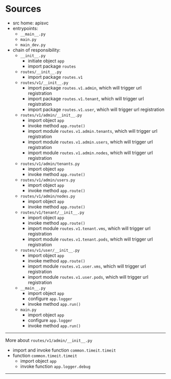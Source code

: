 # Sources

* src home: apisvc
* entrypoints:
  * `__main__.py`
  * `main.py`
  * `main_dev.py`
* chain of responsibility:
  * `__init__.py`
    * initiate object `app`
    * import package `routes`
  * `routes/__init__.py`
    * import package `routes.v1`
  * `routes/v1/__init__.py`
    * import package `routes.v1.admin`, which will trigger url registration
    * import package `routes.v1.tenant`, which will trigger url registration
    * import package `routes.v1.user`, which will trigger url registration
  * `routes/v1/admin/__init__.py`
    * import object `app`
    * invoke method `app.route()`
    * import module `routes.v1.admin.tenants`, which will trigger url registration
    * import module `routes.v1.admin.users`, which will trigger url registration
    * import module `routes.v1.admin.nodes`, which will trigger url registration
  * `routes/v1/admin/tenants.py`
    * import object `app`
    * invoke method `app.route()`
  * `routes/v1/admin/users.py`
    * import object `app`
    * invoke method `app.route()`
  * `routes/v1/admin/nodes.py`
    * import object `app`
    * invoke method `app.route()`
  * `routes/v1/tenant/__init__.py`
    * import object `app`
    * invoke method `app.route()`
    * import module `routes.v1.tenant.vms`, which will trigger url registration
    * import module `routes.v1.tenant.pods`, which will trigger url registration
  * `routes/v1/user/__init__.py`
    * import object `app`
    * invoke method `app.route()`
    * import module `routes.v1.user.vms`, which will trigger url registration
    * import module `routes.v1.user.pods`, which will trigger url registration
  * `__main__.py`
    * import object `app`
    * configure `app.logger`
    * invoke method `app.run()`
  * `main.py`
    * import object `app`
    * configure `app.logger`
    * invoke method `app.run()`

---

More about `routes/v1/admin/__init__.py`

* import and invoke function `common.timeit.timeit`
* function `common.timeit.timeit`
  * import object `app`
  * invoke function `app.logger.debug`

---
